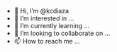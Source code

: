 - 👋 Hi, I’m @kcdiaza
- 👀 I’m interested in ...
- 🌱 I’m currently learning ...
- 💞️ I’m looking to collaborate on ...
- 📫 How to reach me ...

<!---
kcdiaza/kcdiaza is a ✨ special ✨ repository because its `README.md` (this file) appears on your GitHub profile.
You can click the Preview link to take a look at your changes.
--->
